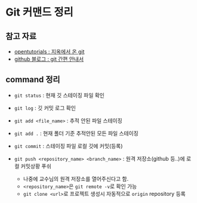 # Git 커맨드 정리

## 참고 자료

* [opentutorials : 지옥에서 온 git](https://opentutorials.org/course/2708)
* [github 블로그 : git 간편 안내서](https://rogerdudler.github.io/git-guide/index.ko.html)

## command 정리

* `git status` : 현재 깃 스테이징 파일 확인
* `git log` : 깃 커밋 로그 확인
* `git add <file_name>` : 추적 안된 파일 스테이징
* `git add .` : 현재 폴더 기준 추적안된 모든 파일 스테이징
* `git commit` : 스테이징 파일 로컬 깃에 커밋(등록)
* `git push <repository_name> <branch_name>` : 원격 저장소(github 등..)에 로컬 커밋상황 푸쉬

    * 나중에 교수님의 원격 저장소를 열어주신다고 함.
    * `<repository_name>`은 `git remote -v`로 확인 가능
    * `git clone <url>`로 프로젝트 생성시 자동적으로 `origin` repository 등록

